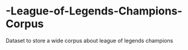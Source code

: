 # -League-of-Legends-Champions-Corpus
Dataset to store a wide corpus about league of legends champions
